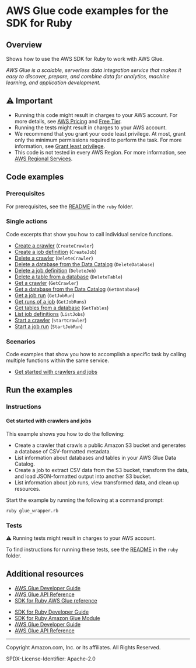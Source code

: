 # AWS Glue code examples for the SDK for Ruby

## Overview

Shows how to use the AWS SDK for Ruby to work with AWS Glue.

<!--custom.overview.start-->
<!--custom.overview.end-->

_AWS Glue is a scalable, serverless data integration service that makes it easy to discover, prepare, and combine data for analytics, machine learning, and application development._

## ⚠ Important

* Running this code might result in charges to your AWS account. For more details, see [AWS Pricing](https://aws.amazon.com/pricing/) and [Free Tier](https://aws.amazon.com/free/).
* Running the tests might result in charges to your AWS account.
* We recommend that you grant your code least privilege. At most, grant only the minimum permissions required to perform the task. For more information, see [Grant least privilege](https://docs.aws.amazon.com/IAM/latest/UserGuide/best-practices.html#grant-least-privilege).
* This code is not tested in every AWS Region. For more information, see [AWS Regional Services](https://aws.amazon.com/about-aws/global-infrastructure/regional-product-services).

<!--custom.important.start-->
<!--custom.important.end-->

## Code examples

### Prerequisites

For prerequisites, see the [README](../../README.md#Prerequisites) in the `ruby` folder.


<!--custom.prerequisites.start-->
<!--custom.prerequisites.end-->

### Single actions

Code excerpts that show you how to call individual service functions.

- [Create a crawler](glue_wrapper.rb#L34) (`CreateCrawler`)
- [Create a job definition](glue_wrapper.rb#L116) (`CreateJob`)
- [Delete a crawler](glue_wrapper.rb#L75) (`DeleteCrawler`)
- [Delete a database from the Data Catalog](glue_wrapper.rb#L228) (`DeleteDatabase`)
- [Delete a job definition](glue_wrapper.rb#L203) (`DeleteJob`)
- [Delete a table from a database](glue_wrapper.rb#L215) (`DeleteTable`)
- [Get a crawler](glue_wrapper.rb#L18) (`GetCrawler`)
- [Get a database from the Data Catalog](glue_wrapper.rb#L88) (`GetDatabase`)
- [Get a job run](glue_wrapper.rb#L191) (`GetJobRun`)
- [Get runs of a job](glue_wrapper.rb#L178) (`GetJobRuns`)
- [Get tables from a database](glue_wrapper.rb#L102) (`GetTables`)
- [List job definitions](glue_wrapper.rb#L166) (`ListJobs`)
- [Start a crawler](glue_wrapper.rb#L62) (`StartCrawler`)
- [Start a job run](glue_wrapper.rb#L142) (`StartJobRun`)

### Scenarios

Code examples that show you how to accomplish a specific task by calling multiple
functions within the same service.

- [Get started with crawlers and jobs](glue_wrapper.rb)


<!--custom.examples.start-->
<!--custom.examples.end-->

## Run the examples

### Instructions


<!--custom.instructions.start-->
<!--custom.instructions.end-->



#### Get started with crawlers and jobs

This example shows you how to do the following:

- Create a crawler that crawls a public Amazon S3 bucket and generates a database of CSV-formatted metadata.
- List information about databases and tables in your AWS Glue Data Catalog.
- Create a job to extract CSV data from the S3 bucket, transform the data, and load JSON-formatted output into another S3 bucket.
- List information about job runs, view transformed data, and clean up resources.

<!--custom.scenario_prereqs.glue_Scenario_GetStartedCrawlersJobs.start-->
<!--custom.scenario_prereqs.glue_Scenario_GetStartedCrawlersJobs.end-->

Start the example by running the following at a command prompt:

```
ruby glue_wrapper.rb
```

<!--custom.scenarios.glue_Scenario_GetStartedCrawlersJobs.start-->

<!--custom.scenarios.glue_Scenario_GetStartedCrawlersJobs.end-->

### Tests

⚠ Running tests might result in charges to your AWS account.


To find instructions for running these tests, see the [README](../../README.md#Tests)
in the `ruby` folder.



<!--custom.tests.start-->
<!--custom.tests.end-->

## Additional resources

- [AWS Glue Developer Guide](https://docs.aws.amazon.com/glue/latest/dg/what-is-glue.html)
- [AWS Glue API Reference](https://docs.aws.amazon.com/glue/latest/dg/aws-glue-api.html)
- [SDK for Ruby AWS Glue reference](https://docs.aws.amazon.com/sdk-for-ruby/v3/api/Aws/Glue.html)

<!--custom.resources.start-->
* [SDK for Ruby Developer Guide](https://aws.amazon.com/developer/language/ruby/)
* [SDK for Ruby Amazon Glue Module](https://docs.aws.amazon.com/sdk-for-ruby/v3/api/Aws/Glue.html)
* [AWS Glue Developer Guide](https://docs.aws.amazon.com/glue/latest/dg/what-is-glue.html)
* [AWS Glue API Reference](https://docs.aws.amazon.com/glue/latest/dg/aws-glue-api.html)
<!--custom.resources.end-->

---

Copyright Amazon.com, Inc. or its affiliates. All Rights Reserved.

SPDX-License-Identifier: Apache-2.0